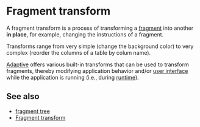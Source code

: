 # Fragment transform

A fragment transform is a process of transforming a [fragment](def://) into another **in place**, for example, 
changing the instructions of a fragment.

Transforms range from very simple (change the background color) to very complex (reorder the columns of a table
by colum name).

[Adaptive](def://) offers various built-in transforms that can be used to transform fragments, thereby modifying 
application behavior and/or [user interface](def://) while the application is running (i.e., during [runtime](def://)).

## See also

- [fragment tree](def://)
- [Fragment transform](guide://)